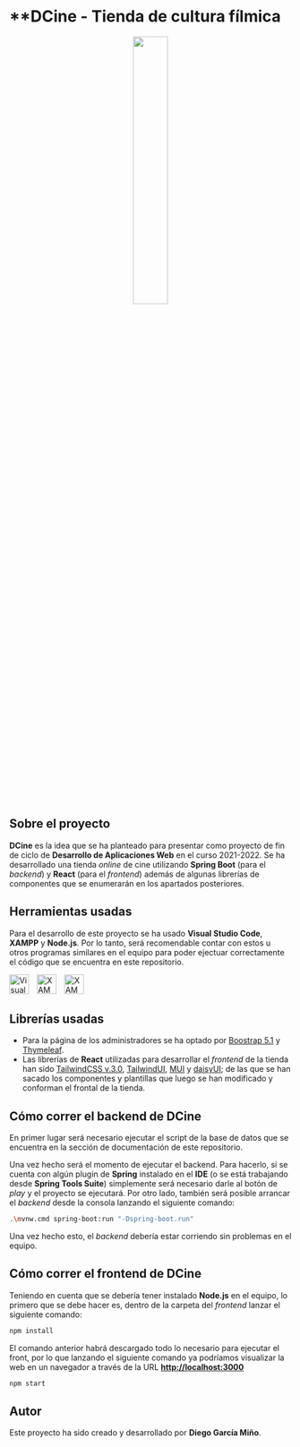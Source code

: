 # ****DCine** - Tienda de cultura fílmica

<p align="center">
  <img src="./Documentación/5. Logo/DCine - Logo.png" width="35%"/>
</p>

## Sobre el proyecto

**DCine** es la idea que se ha planteado para presentar como proyecto de fin de ciclo de **Desarrollo de Aplicaciones Web** en el curso 2021-2022. Se ha desarrollado una tienda *online* de cine utilizando **Spring Boot** (para el *backend*) y **React** (para el *frontend*) además de algunas librerías de componentes que se enumerarán en los apartados posteriores.

## Herramientas usadas

Para el desarrollo de este proyecto se ha usado **Visual Studio Code**, **XAMPP** y **Node.js**. Por lo tanto, será recomendable contar con estos u otros programas similares en el equipo para poder ejectuar correctamente el código que se encuentra en este repositorio.

[<img src="https://upload.wikimedia.org/wikipedia/commons/thumb/9/9a/Visual_Studio_Code_1.35_icon.svg/800px-Visual_Studio_Code_1.35_icon.svg.png" alt="Visual Studio Code" width="35"/>](https://code.visualstudio.com/)
[<img src="https://www.expertosdecomputadoras.com/wp-content/uploads/2012/02/como%20instalar%20xampp%20eaccelerator%20en%20un%20mac.png" alt="XAMPP" width="35" style="margin-left: 10px;"/>](https://www.apachefriends.org/es/index.html)
[<img src="https://midu.dev/images/tags/node.png" alt="XAMPP" width="35" style="margin-left: 10px;"/>](https://nodejs.org/es/)

## Librerías usadas

- Para la página de los administradores se ha optado por [Boostrap 5.1](https://getbootstrap.com/docs/5.1/getting-started/introduction/) y [Thymeleaf](https://www.thymeleaf.org/).
- Las librerías de **React** utilizadas para desarrollar el *frontend* de la tienda han sido [TailwindCSS v.3.0](https://tailwindcss.com/blog/tailwindcss-v3), [TailwindUI](https://tailwindui.com/), [MUI](https://mui.com/) y [daisyUI](https://daisyui.com/); de las que se han sacado los componentes y plantillas que luego se han modificado y conforman el frontal de la tienda.

## Cómo correr el backend de **DCine**

En primer lugar será necesario ejecutar el script de la base de datos que se encuentra en la sección de documentación de este repositorio.

Una vez hecho será el momento de ejecutar el backend. Para hacerlo, si se cuenta con algún plugin de **Spring** instalado en el **IDE** (o se está trabajando desde **Spring Tools Suite**) simplemente será necesario darle al botón de *play* y el proyecto se ejecutará. Por otro lado, también será posible arrancar el *backend* desde la consola lanzando el siguiente comando:

```bash
.\mvnw.cmd spring-boot:run "-Dspring-boot.run"
```

Una vez hecho esto, el *backend* debería estar corriendo sin problemas en el equipo.

## Cómo correr el frontend de **DCine**

Teniendo en cuenta que se debería tener instalado **Node.js** en el equipo, lo primero que se debe hacer es, dentro de la carpeta del *frontend* lanzar el siguiente comando:

```bash
npm install
```

El comando anterior habrá descargado todo lo necesario para ejecutar el front, por lo que lanzando el siguiente comando ya podríamos visualizar la web en un navegador a través de la URL **<http://localhost:3000>**

```bash
npm start
```

## Autor

Este proyecto ha sido creado y desarrollado por **Diego García Miño**.

